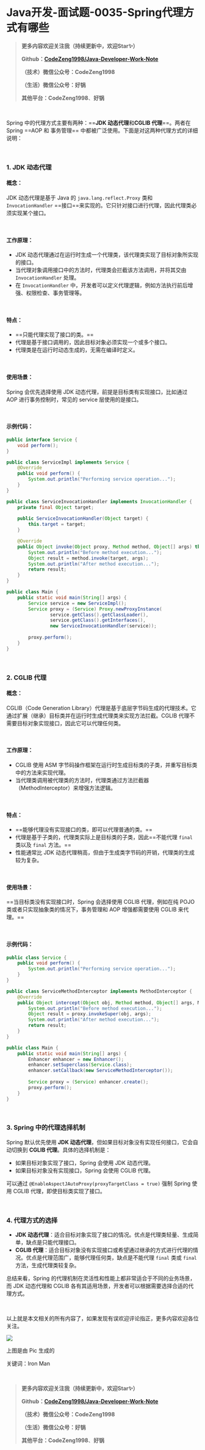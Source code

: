 # Java开发-面试题-0035-Spring代理方式有哪些

> **更多内容欢迎关注我（持续更新中，欢迎Star✨）**
>
> **Github：[CodeZeng1998/Java-Developer-Work-Note](https://github.com/CodeZeng1998/Java-Developer-Work-Note)**
>
> **（技术）微信公众号：CodeZeng1998**
>
> **（生活）微信公众号：好锅**
>
> **其他平台：CodeZeng1998**、**好锅**



<br/>

Spring 中的代理方式主要有两种：==**JDK 动态代理**和**CGLIB 代理**==。两者在 Spring ==AOP 和 事务管理== 中都被广泛使用。下面是对这两种代理方式的详细说明：

<br/>

### 1. JDK 动态代理

#### 概念：

JDK 动态代理是基于 Java 的 `java.lang.reflect.Proxy` 类和 `InvocationHandler` ==接口==来实现的。它只针对接口进行代理，因此代理类必须实现某个接口。

<br/>

#### 工作原理：

- JDK 动态代理通过在运行时生成一个代理类，该代理类实现了目标对象所实现的接口。
- 当代理对象调用接口中的方法时，代理类会拦截该方法调用，并将其交由 `InvocationHandler` 处理。
- 在 `InvocationHandler` 中，开发者可以定义代理逻辑，例如方法执行前后增强、权限检查、事务管理等。

<br/>

#### 特点：

- ==只能代理实现了接口的类。==
- 代理是基于接口调用的，因此目标对象必须实现一个或多个接口。
- 代理类是在运行时动态生成的，无需在编译时定义。

<br/>

#### 使用场景：

Spring 会优先选择使用 JDK 动态代理，前提是目标类有实现接口，比如通过 AOP 进行事务控制时，常见的 service 层使用的是接口。

<br/>

#### 示例代码：

```java
public interface Service {
    void perform();
}

public class ServiceImpl implements Service {
    @Override
    public void perform() {
        System.out.println("Performing service operation...");
    }
}

public class ServiceInvocationHandler implements InvocationHandler {
    private final Object target;
    
    public ServiceInvocationHandler(Object target) {
        this.target = target;
    }

    @Override
    public Object invoke(Object proxy, Method method, Object[] args) throws Throwable {
        System.out.println("Before method execution...");
        Object result = method.invoke(target, args);
        System.out.println("After method execution...");
        return result;
    }
}

public class Main {
    public static void main(String[] args) {
        Service service = new ServiceImpl();
        Service proxy = (Service) Proxy.newProxyInstance(
                service.getClass().getClassLoader(),
                service.getClass().getInterfaces(),
                new ServiceInvocationHandler(service));
        
        proxy.perform();
    }
}
```

<br/>

### 2. CGLIB 代理

#### 概念：

CGLIB（Code Generation Library）代理是基于底层字节码生成的代理技术。它通过扩展（继承）目标类并在运行时生成代理类来实现方法拦截。CGLIB 代理不需要目标对象实现接口，因此它可以代理任何类。

<br/>

#### 工作原理：

- CGLIB 使用 ASM 字节码操作框架在运行时生成目标类的子类，并重写目标类中的方法来实现代理。
- 当代理类调用被代理类的方法时，代理类通过方法拦截器（MethodInterceptor）来增强方法逻辑。

<br/>

#### 特点：

- ==能够代理没有实现接口的类，即可以代理普通的类。==
- 代理是基于子类的，代理类实际上是目标类的子类，因此==不能代理 `final` 类以及 `final` 方法。==
- 性能通常比 JDK 动态代理稍高，但由于生成类字节码的开销，代理类的生成较为复杂。

<br/>

#### 使用场景：

==当目标类没有实现接口时，Spring 会选择使用 CGLIB 代理，例如在纯 POJO 类或者只实现抽象类的情况下，事务管理和 AOP 增强都需要使用 CGLIB 来代理。==

<br/>

#### 示例代码：

```java
public class Service {
    public void perform() {
        System.out.println("Performing service operation...");
    }
}

public class ServiceMethodInterceptor implements MethodInterceptor {
    @Override
    public Object intercept(Object obj, Method method, Object[] args, MethodProxy proxy) throws Throwable {
        System.out.println("Before method execution...");
        Object result = proxy.invokeSuper(obj, args);
        System.out.println("After method execution...");
        return result;
    }
}

public class Main {
    public static void main(String[] args) {
        Enhancer enhancer = new Enhancer();
        enhancer.setSuperclass(Service.class);
        enhancer.setCallback(new ServiceMethodInterceptor());
        
        Service proxy = (Service) enhancer.create();
        proxy.perform();
    }
}
```

<br/>

### 3. Spring 中的代理选择机制

Spring 默认优先使用 **JDK 动态代理**，但如果目标对象没有实现任何接口，它会自动切换到 **CGLIB 代理**。具体的选择机制是：

- 如果目标对象实现了接口，Spring 会使用 JDK 动态代理。
- 如果目标对象没有实现接口，Spring 会使用 CGLIB 代理。

可以通过 `@EnableAspectJAutoProxy(proxyTargetClass = true)` 强制 Spring 使用 CGLIB 代理，即使目标类实现了接口。

<br/>

### 4. 代理方式的选择

- **JDK 动态代理**：适合目标对象实现了接口的情况。优点是代理类轻量、生成简单，缺点是只能代理接口。
- **CGLIB 代理**：适合目标对象没有实现接口或希望通过继承的方式进行代理的情况。优点是代理范围广，能够代理任何类，缺点是不能代理 `final` 类或 `final` 方法，生成代理类较复杂。

总结来看，Spring 的代理机制在灵活性和性能上都非常适合于不同的业务场景，而 JDK 动态代理和 CGLIB 各有其适用场景，开发者可以根据需要选择合适的代理方式。





<br/>

以上就是本文相关的所有内容了，如果发现有误欢迎评论指正，更多内容欢迎各位关注。

![](https://github.com/CodeZeng1998/Java-Developer-Work-Note/blob/main/Interview/image/0035.png?raw=true)

上图是由 Pic 生成的

关键词：Iron Man

<br/>



> **更多内容欢迎关注我（持续更新中，欢迎Star✨）**
>
> **Github：[CodeZeng1998/Java-Developer-Work-Note](https://github.com/CodeZeng1998/Java-Developer-Work-Note)**
>
> **（技术）微信公众号：CodeZeng1998**
>
> **（生活）微信公众号：好锅**
>
> **其他平台：CodeZeng1998**、**好锅**



